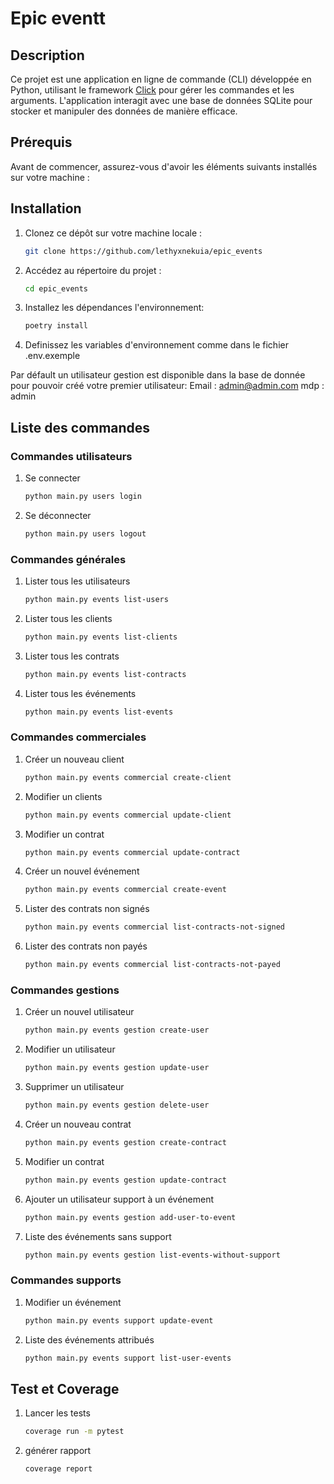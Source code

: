 # Epic eventt

## Description

Ce projet est une application en ligne de commande (CLI) développée en Python, utilisant le framework [Click](https://click.palletsprojects.com/) pour gérer les commandes et les arguments. L'application interagit avec une base de données SQLite pour stocker et manipuler des données de manière efficace.

## Prérequis

Avant de commencer, assurez-vous d'avoir les éléments suivants installés sur votre machine :

## Installation

1. Clonez ce dépôt sur votre machine locale :

   ```bash
   git clone https://github.com/lethyxnekuia/epic_events
   ```

2. Accédez au répertoire du projet :

   ```bash
   cd epic_events
   ```

3. Installez les dépendances l'environnement:

   ```bash
   poetry install
   ```

4. Definissez les variables d'environnement comme dans le fichier .env.exemple

Par défault un utilisateur gestion est disponible dans la base de donnée pour pouvoir créé votre premier utilisateur:
Email : admin@admin.com
mdp : admin


## Liste des commandes 

### Commandes utilisateurs 

1. Se connecter
    ```bash
    python main.py users login 
    ```

2. Se déconnecter
    ```bash
    python main.py users logout 
    ```

### Commandes générales 

1. Lister tous les utilisateurs
    ```bash
    python main.py events list-users 
    ```

2. Lister tous les clients
    ```bash
    python main.py events list-clients 
    ```

3. Lister tous les contrats
    ```bash
    python main.py events list-contracts 
    ```

4. Lister tous les événements
    ```bash
    python main.py events list-events 
    ```

### Commandes commerciales

1. Créer un nouveau client
    ```bash
    python main.py events commercial create-client
    ```

2. Modifier un clients
    ```bash
    python main.py events commercial update-client
    ```

3. Modifier un contrat
    ```bash
    python main.py events commercial update-contract
    ```

4. Créer un nouvel événement
    ```bash
    python main.py events commercial create-event
    ```

5. Lister des contrats non signés
    ```bash
    python main.py events commercial list-contracts-not-signed
    ```

6. Lister des contrats non payés
    ```bash
    python main.py events commercial list-contracts-not-payed
    ```

### Commandes gestions

1. Créer un nouvel utilisateur
    ```bash
    python main.py events gestion create-user
    ```

2. Modifier un utilisateur
    ```bash
    python main.py events gestion update-user
    ```

3. Supprimer un utilisateur
    ```bash
    python main.py events gestion delete-user
    ```

4. Créer un nouveau contrat
    ```bash
    python main.py events gestion create-contract
    ```

5. Modifier un contrat
    ```bash
    python main.py events gestion update-contract
    ```

6. Ajouter un utilisateur support à un événement
    ```bash
    python main.py events gestion add-user-to-event
    ```

7. Liste des événements sans support
    ```bash
    python main.py events gestion list-events-without-support
    ```

### Commandes supports

1. Modifier un événement
    ```bash
    python main.py events support update-event
    ```

2. Liste des événements attribués
    ```bash
    python main.py events support list-user-events
    ```

## Test et Coverage 

1. Lancer les tests
    ```bash
    coverage run -m pytest
    ```

2. générer rapport
    ```bash
    coverage report
    ```







